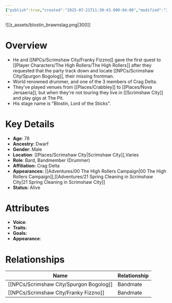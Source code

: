 ```yaml
---
{"publish":true,"created":"2025-07-21T11:30:43.000-04:00","modified":"2025-10-22T09:15:33.213-04:00","published":"2025-10-22T09:15:33.213-04:00","cssclasses":"","Age":"78","Ancestry":["Dwarf"],"Gender":"Male","Location":["[[Places/Scrimshaw City]]","Varies"],"Role":["Bard, Bandmember (Drummer)"],"Affiliation":["Crag Delta"],"Appearances":["[[00 The High Rollers Campaign]]","[[21 Spring Cleaning in Scrimshaw City]]"],"Status":"Alive","Authors":["Jordan"]}
---
```


![[z_assets/blostin_brawnslag.png|300]]

# Overview
- He and [[NPCs/Scrimshaw City/Franky Fizzno]] gave the first quest to [[Player Characters/The High Rollers/The High Rollers]] after they requested that the party track down and locate [[NPCs/Scrimshaw City/Spurgon Bogolog]], their missing frontman.
- World renowned drummer, and one of the 3 members of Crag Delta.
- They've played venues from [[Places/Crabbley]] to [[Places/Nova Jersaeria]], but when they're not touring they live in [[Scrimshaw City]] and play gigs at The Pit.
- His stage name is "Blostin, Lord of the Sticks".

# Key Details
- **Age**: 78
- **Ancestry**: Dwarf
- **Gender**: Male
- **Location**: [[Places/Scrimshaw City\|Scrimshaw City]],Varies
- **Role**: Bard, Bandmember (Drummer)
- **Affiliation:** Crag Delta
- **Appearances:** [[Adventures/00 The High Rollers Campaign\|00 The High Rollers Campaign]],[[Adventures/21 Spring Cleaning in Scrimshaw City\|21 Spring Cleaning in Scrimshaw City]]
- **Status:** Alive

# Attributes
- **Voice**: 
- **Traits**: 
- **Goals:** 
- **Appearance**: 

# Relationships

| Name                | Relationship |
| ------------------- | ------------ |
| [[NPCs/Scrimshaw City/Spurgon Bogolog]] | Bandmate     |
| [[NPCs/Scrimshaw City/Franky Fizzno]]   | Bandmate     |
